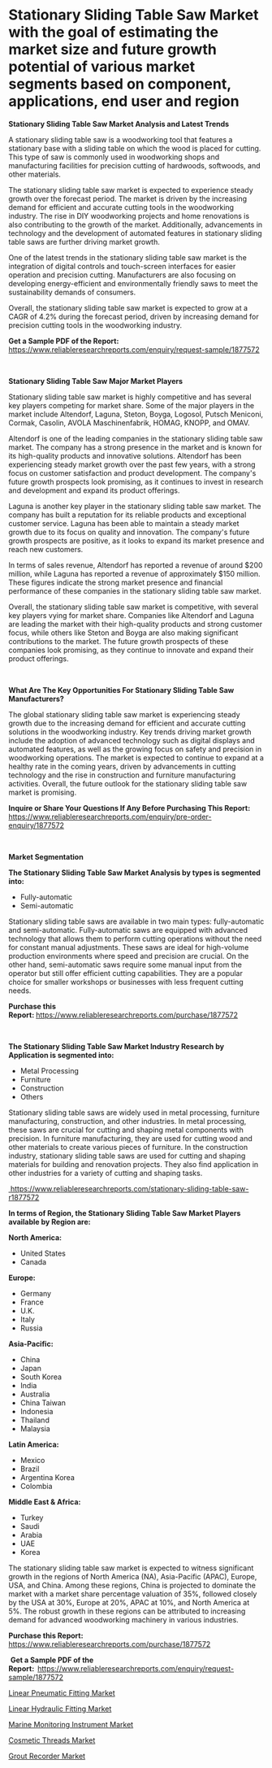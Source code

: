 <p><h1>Stationary Sliding Table Saw Market with the goal of estimating the market size and future growth potential of various market segments based on component, applications, end user and region</h1></p><p><strong>Stationary Sliding Table Saw Market Analysis and Latest Trends</strong></p>
<p><p>A stationary sliding table saw is a woodworking tool that features a stationary base with a sliding table on which the wood is placed for cutting. This type of saw is commonly used in woodworking shops and manufacturing facilities for precision cutting of hardwoods, softwoods, and other materials.</p><p>The stationary sliding table saw market is expected to experience steady growth over the forecast period. The market is driven by the increasing demand for efficient and accurate cutting tools in the woodworking industry. The rise in DIY woodworking projects and home renovations is also contributing to the growth of the market. Additionally, advancements in technology and the development of automated features in stationary sliding table saws are further driving market growth.</p><p>One of the latest trends in the stationary sliding table saw market is the integration of digital controls and touch-screen interfaces for easier operation and precision cutting. Manufacturers are also focusing on developing energy-efficient and environmentally friendly saws to meet the sustainability demands of consumers.</p><p>Overall, the stationary sliding table saw market is expected to grow at a CAGR of 4.2% during the forecast period, driven by increasing demand for precision cutting tools in the woodworking industry.</p></p>
<p><strong>Get a Sample PDF of the Report:&nbsp;</strong> <a href="https://www.reliableresearchreports.com/enquiry/request-sample/1877572">https://www.reliableresearchreports.com/enquiry/request-sample/1877572</a></p>
<p>&nbsp;</p>
<p><strong>Stationary Sliding Table Saw Major Market Players</strong></p>
<p><p>Stationary sliding table saw market is highly competitive and has several key players competing for market share. Some of the major players in the market include Altendorf, Laguna, Steton, Boyga, Logosol, Putsch Meniconi, Cormak, Casolin, AVOLA Maschinenfabrik, HOMAG, KNOPP, and OMAV.</p><p>Altendorf is one of the leading companies in the stationary sliding table saw market. The company has a strong presence in the market and is known for its high-quality products and innovative solutions. Altendorf has been experiencing steady market growth over the past few years, with a strong focus on customer satisfaction and product development. The company's future growth prospects look promising, as it continues to invest in research and development and expand its product offerings.</p><p>Laguna is another key player in the stationary sliding table saw market. The company has built a reputation for its reliable products and exceptional customer service. Laguna has been able to maintain a steady market growth due to its focus on quality and innovation. The company's future growth prospects are positive, as it looks to expand its market presence and reach new customers.</p><p>In terms of sales revenue, Altendorf has reported a revenue of around $200 million, while Laguna has reported a revenue of approximately $150 million. These figures indicate the strong market presence and financial performance of these companies in the stationary sliding table saw market.</p><p>Overall, the stationary sliding table saw market is competitive, with several key players vying for market share. Companies like Altendorf and Laguna are leading the market with their high-quality products and strong customer focus, while others like Steton and Boyga are also making significant contributions to the market. The future growth prospects of these companies look promising, as they continue to innovate and expand their product offerings.</p></p>
<p>&nbsp;</p>
<p><strong>What Are The Key Opportunities For Stationary Sliding Table Saw Manufacturers?</strong></p>
<p><p>The global stationary sliding table saw market is experiencing steady growth due to the increasing demand for efficient and accurate cutting solutions in the woodworking industry. Key trends driving market growth include the adoption of advanced technology such as digital displays and automated features, as well as the growing focus on safety and precision in woodworking operations. The market is expected to continue to expand at a healthy rate in the coming years, driven by advancements in cutting technology and the rise in construction and furniture manufacturing activities. Overall, the future outlook for the stationary sliding table saw market is promising.</p></p>
<p><strong>Inquire or Share Your Questions If Any Before Purchasing This Report:</strong> <a href="https://www.reliableresearchreports.com/enquiry/pre-order-enquiry/1877572">https://www.reliableresearchreports.com/enquiry/pre-order-enquiry/1877572</a></p>
<p>&nbsp;</p>
<p><strong>Market Segmentation</strong></p>
<p><strong>The Stationary Sliding Table Saw Market Analysis by types is segmented into:</strong></p>
<p><ul><li>Fully-automatic</li><li>Semi-automatic</li></ul></p>
<p><p>Stationary sliding table saws are available in two main types: fully-automatic and semi-automatic. Fully-automatic saws are equipped with advanced technology that allows them to perform cutting operations without the need for constant manual adjustments. These saws are ideal for high-volume production environments where speed and precision are crucial. On the other hand, semi-automatic saws require some manual input from the operator but still offer efficient cutting capabilities. They are a popular choice for smaller workshops or businesses with less frequent cutting needs.</p></p>
<p><strong>Purchase this Report:&nbsp;</strong><a href="https://www.reliableresearchreports.com/purchase/1877572">https://www.reliableresearchreports.com/purchase/1877572</a></p>
<p>&nbsp;</p>
<p><strong>The Stationary Sliding Table Saw Market Industry Research by Application is segmented into:</strong></p>
<p><ul><li>Metal Processing</li><li>Furniture</li><li>Construction</li><li>Others</li></ul></p>
<p><p>Stationary sliding table saws are widely used in metal processing, furniture manufacturing, construction, and other industries. In metal processing, these saws are crucial for cutting and shaping metal components with precision. In furniture manufacturing, they are used for cutting wood and other materials to create various pieces of furniture. In the construction industry, stationary sliding table saws are used for cutting and shaping materials for building and renovation projects. They also find application in other industries for a variety of cutting and shaping tasks.</p></p>
<p><a href="https://www.reliableresearchreports.com/stationary-sliding-table-saw-r1877572">&nbsp;https://www.reliableresearchreports.com/stationary-sliding-table-saw-r1877572</a></p>
<p><strong>In terms of Region, the Stationary Sliding Table Saw Market Players available by Region are:</strong></p>
<p>
    <p> <strong> North America: </strong>
        <ul>
            <li>United States</li>
            <li>Canada</li>
        </ul>
        </p> 
    <p> <strong> Europe: </strong>
        <ul>
            <li>Germany</li>
            <li>France</li>
            <li>U.K.</li>
            <li>Italy</li>
            <li>Russia</li>
        </ul>
        </p> 
    <p> <strong> Asia-Pacific: </strong>
        <ul>
            <li>China</li>
            <li>Japan</li>
            <li>South Korea</li>
            <li>India</li>
            <li>Australia</li>
            <li>China Taiwan</li>
            <li>Indonesia</li>
            <li>Thailand</li>
            <li>Malaysia</li>
        </ul>
        </p> 
    <p> <strong> Latin America: </strong>
        <ul>
            <li>Mexico</li>
            <li>Brazil</li>
            <li>Argentina Korea</li>
            <li>Colombia</li>
        </ul>
        </p> 
    <p> <strong> Middle East & Africa: </strong>
        <ul>
            <li>Turkey</li>
            <li>Saudi</li>
            <li>Arabia</li>
            <li>UAE</li>
            <li>Korea</li>
        </ul>
    </p>
    </p>
<p><p>The stationary sliding table saw market is expected to witness significant growth in the regions of North America (NA), Asia-Pacific (APAC), Europe, USA, and China. Among these regions, China is projected to dominate the market with a market share percentage valuation of 35%, followed closely by the USA at 30%, Europe at 20%, APAC at 10%, and North America at 5%. The robust growth in these regions can be attributed to increasing demand for advanced woodworking machinery in various industries.</p></p>
<p><strong>Purchase this Report: </strong><a href="https://www.reliableresearchreports.com/purchase/1877572">https://www.reliableresearchreports.com/purchase/1877572</a></p>
<p>&nbsp;<strong>Get a Sample PDF of the Report:&nbsp;&nbsp;</strong><a href="https://www.reliableresearchreports.com/enquiry/request-sample/1877572">https://www.reliableresearchreports.com/enquiry/request-sample/1877572</a></p>
<p><strong></strong></p>
<p><p><a href="https://github.com/ochgvvcj16/Market-Research-Report-List-1/blob/main/linear-pneumatic-fitting-market.md">Linear Pneumatic Fitting Market</a></p><p><a href="https://github.com/JosephMorgnlvXXff/Market-Research-Report-List-1/blob/main/linear-hydraulic-fitting-market.md">Linear Hydraulic Fitting Market</a></p><p><a href="https://github.com/sydneyHley85/Market-Research-Report-List-1/blob/main/marine-monitoring-instrument-market.md">Marine Monitoring Instrument Market</a></p><p><a href="https://issuu.com/reportprime-2/docs/cosmetic-threads-market-size-2030.pptx">Cosmetic Threads Market</a></p><p><a href="https://github.com/trameciabutler45/Market-Research-Report-List-1/blob/main/grout-recorder-market.md">Grout Recorder Market</a></p></p>